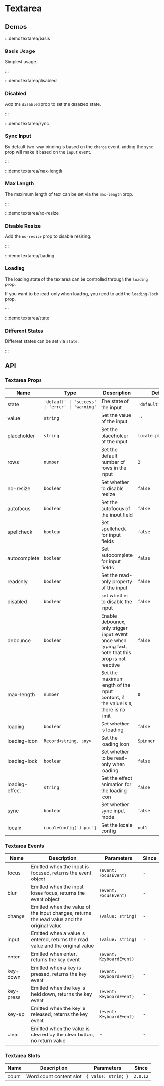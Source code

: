# Textarea

## Demos

:::demo textarea/basis

### Basis Usage

Simplest usage.

:::

:::demo textarea/disabled

### Disabled

Add the `disabled` prop to set the disabled state.

:::

:::demo textarea/sync

### Sync Input

By default two-way binding is based on the `change` event, adding the `sync` prop will make it based on the `input` event.

:::

:::demo textarea/max-length

### Max Length

The maximum length of text can be set via the `max-length` prop.

:::

:::demo textarea/no-resize

### Disable Resize

Add the `no-resize` prop to disable resizing.

:::

:::demo textarea/loading

### Loading

The loading state of the textarea can be controlled through the `loading` prop.

If you want to be read-only when loading, you need to add the `loading-lock` prop.

:::

:::demo textarea/state

### Different States

Different states can be set via `state`.

:::

## API

### Textarea Props

| Name           | Type                                             | Description                                                                                            | Default              | Since   |
| -------------- | ------------------------------------------------ | ------------------------------------------------------------------------------------------------------ | -------------------- | ------- |
| state          | `'default' \| 'success' \| 'error' \| 'warning'` | The state of the input                                                                                 | `'default'`          | -       |
| value          | `string`                                         | Set the value of the input                                                                             | `''`                 | -       |
| placeholder    | `string`                                         | Set the placeholder of the input                                                                       | `locale.placeholder` | -       |
| rows           | `number`                                         | Set the default number of rows in the input                                                            | `2`                  | -       |
| no-resize      | `boolean`                                        | Set whether to disable resize                                                                          | `false`              | -       |
| autofocus      | `boolean`                                        | Set the autofocus of the input field                                                                   | `false`              | -       |
| spellcheck     | `boolean`                                        | Set spellcheck for input fields                                                                        | `false`              | -       |
| autocomplete   | `boolean`                                        | Set autocomplete for input fields                                                                      | `false`              | -       |
| readonly       | `boolean`                                        | Set the read-only property of the input                                                                | `false`              | -       |
| disabled       | `boolean`                                        | set whether to disable the input                                                                       | `false`              | -       |
| debounce       | `boolean`                                        | Enable debounce, only trigger `input` event once when typing fast, note that this prop is not reactive | `false`              | -       |
| max-length     | `number`                                         | Set the maximum length of the input content, if the value is `0`, there is no limit                    | `0`                  | -       |
| loading        | `boolean`                                        | Set whether is loading                                                                                 | `false`              | `2.0.0` |
| loading-icon   | `Record<string, any>`                            | Set the loading icon                                                                                   | `Spinner`            | `2.0.0` |
| loading-lock   | `boolean`                                        | Set whether to be read-only when loading                                                               | `false`              | `2.0.0` |
| loading-effect | `string`                                         | Set the effect animation for the loading icon                                                          | `false`              | `2.0.0` |
| sync           | `boolean`                                        | Set whether sync input mode                                                                            | `false`              | `2.0.6` |
| locale         | `LocaleConfig['input']`                          | Set the locale config                                                                                  | `null`               | `2.1.0` |

### Textarea Events

| Name      | Description                                                                                | Parameters               | Since |
| --------- | ------------------------------------------------------------------------------------------ | ------------------------ | ----- |
| focus     | Emitted when the input is focused, returns the event object                                | `(event: FocusEvent)`    | -     |
| blur      | Emitted when the input loses focus, returns the event object                               | `(event: FocusEvent)`    | -     |
| change    | Emitted when the value of the input changes, returns the read value and the original value | `(value: string)`        | -     |
| input     | Emitted when a value is entered, returns the read value and the original value             | `(value: string)`        | -     |
| enter     | Emitted when enter, returns the key event                                                  | `(event: KeyboardEvent)` | -     |
| key-down  | Emitted when a key is pressed, returns the key event                                       | `(event: KeyboardEvent)` | -     |
| key-press | Emitted when the key is held down, returns the key event                                   | `(event: KeyboardEvent)` | -     |
| key-up    | Emitted when the key is released, returns the key event                                    | `(event: KeyboardEvent)` | -     |
| clear     | Emitted when the value is cleared by the clear button, no return value                     | -                        | -     |

### Textarea Slots

| Name  | Description             | Parameters          | Since    |
| ----- | ----------------------- | ------------------- | -------- |
| count | Word count content slot | `{ value: string }` | `2.0.12` |
